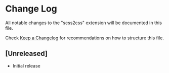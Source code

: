 # Change Log
All notable changes to the "scss2css" extension will be documented in this file.

Check [Keep a Changelog](http://keepachangelog.com/) for recommendations on how to structure this file.

## [Unreleased]
- Initial release